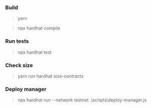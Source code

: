 
### Build

> yarn

> npx hardhat compile 

### Run tests

> npx hardhat test


### Check size

> yarn run hardhat size-contracts


### Deploy manager

> npx hardhat run --network testnet .\scripts\deploy-manager.js
